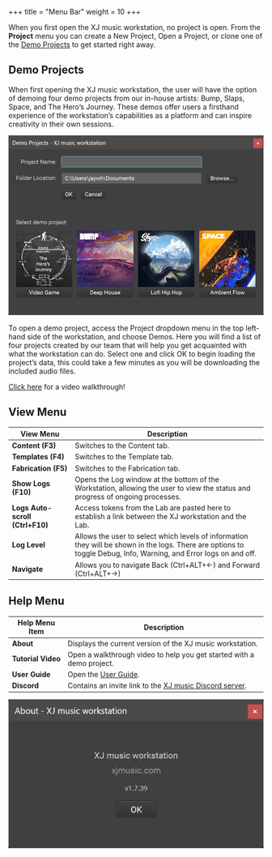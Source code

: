 +++
title = "Menu Bar"
weight = 10
+++

When you first open the XJ music workstation, no project is open. From the **Project** menu you can create a New Project, Open a Project, or clone one of the [Demo Projects](#demo-projects) to get started right away.


## Demo Projects

When first opening the XJ music workstation, the user will have the option of demoing four demo projects from our in-house artists: Bump, Slaps, Space, and The Hero’s Journey. These demos offer users a firsthand experience of the workstation’s capabilities as a platform and can inspire creativity in their own sessions.

![Demo Projects](demo-projects.png?width=600px)

To open a demo project, access the Project dropdown menu in the top left-hand side of the workstation, and choose Demos. Here you will find a list of four projects created by our team that will help you get acquainted with what the workstation can do. Select one and click OK to begin loading the project’s data, this could take a few minutes as you will be downloading the included audio files.

[Click here](https://youtu.be/z5i8ZD8AyWE) for a video walkthrough!


## View Menu

| View Menu                   | Description                                                                                                                                  |
|-----------------------------|-------------------------------------------------------------------------------|
| **Content (F3)**                | Switches to the Content tab.                                                                                                                                       |
| **Templates (F4)**              | Switches to the Template tab.                                                                                                                                      |
| **Fabrication (F5)**            | Switches to the Fabrication tab.                                                                                                                                   |
| **Show Logs (F10)**             | Opens the Log window at the bottom of the Workstation, allowing the user to view the status and progress of ongoing processes.                                     |
| **Logs Auto-scroll (Ctrl+F10)** | Access tokens from the Lab are pasted here to establish a link between the XJ workstation and the Lab.                                                             |
| **Log Level**                   | Allows the user to select which levels of information they will be shown in the logs. There are options to toggle Debug, Info, Warning, and Error logs on and off. |
| **Navigate**                    | Allows you to navigate Back (Ctrl+ALT+←) and Forward (Ctrl+ALT+→)                                                                                                  |


## Help Menu

| Help Menu Item     | Description                                                                              |
|--------------------|------------------------------------------------------------------------------------------|
| **About**          | Displays the current version of the XJ music workstation.                                |
| **Tutorial Video** | Open a walkthrough video to help you get started with a demo project.                    |
| **User Guide**     | Open the [User Guide]().                                                                 |
| **Discord**        | Contains an invite link to the [XJ music Discord server](https://discord.gg/nbjHgD8xrn). |

![About](about.png?width=400px)

